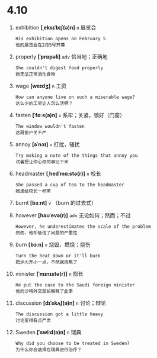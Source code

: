 # 4.10

1. exhibition **[ˌeksɪˈbɪʃ(ə)n]** `n` 展览会

   ```
   His exhibition opens on February 5
   他的展览会在2月5号开幕
   ```

2. properly **[ˈprɒpəli]** `adv` 恰当地；正确地

   ```
   She couldn't digest food properly
   她无法正常消化食物
   ```

3. wage **[weɪdʒ]** `n` 工资

   ```
   How can anyone live on such a miserable wage?
   这么少的工资让人怎么活啊？
   ```

4. fasten **[ˈfɑːs(ə)n]** `v` 系牢；关紧，锁好（门窗）

   ```
   The window wouldn't fasten
   这扇窗户关不严
   ```

5. annoy **[əˈnɔɪ]** `v` 打扰，骚扰

   ```
   Try making a note of the things that annoy you
   试着把让你心烦的事记下来
   ```

6. headmaster **[ˌhedˈmɑːstə(r)]** `n` 校长

   ```
   She passed a cup of tea to the headmaster
   她递给校长一杯茶
   ```

7. burnt **[bɜːnt]** `v` （burn 的过去式）

8. however **[haʊˈevə(r)]** `adv` 无论如何；然而；不过

   ```
   However, he underestimates the scale of the problem
   然而，他却低估了问题的严重性
   ```

9. burn **[bɜːn]** `v` 烧毁，燃烧；烧伤

   ```
   Turn the heat down or it'll burn
   把炉火开小一点，不然就烧焦了
   ```

10. minister **[ˈmɪnɪstə(r)]** `n` 部长

    ```
    He put the case to the Saudi foreign minister
    他向沙特外交部长解释了此事
    ```

11. discussion **[dɪˈskʌʃ(ə)n]** `n` 讨论；辩论

    ```
    The discussion got a little heavy
    讨论变得有点严肃
    ```

12. Sweden **[ˈswiːd(ə)n]** `n` 瑞典
    ```
    Why did you choose to be treated in Sweden?
    为什么你会选择在瑞典进行治疗？
    ```
